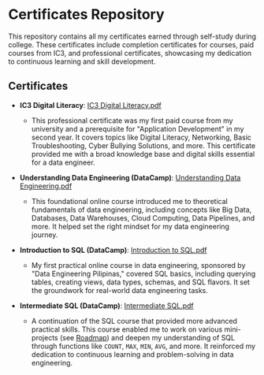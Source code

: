 # Certificates Repository

This repository contains all my certificates earned through self-study during college. These certificates include completion certificates for courses, paid courses from IC3, and professional certificates, showcasing my dedication to continuous learning and skill development.

## Certificates

- **IC3 Digital Literacy**: [IC3 Digital Literacy.pdf](IC3%20Digital%20Literacy.pdf)
  - This professional certificate was my first paid course from my university and a prerequisite for "Application Development" in my second year. It covers topics like Digital Literacy, Networking, Basic Troubleshooting, Cyber Bullying Solutions, and more. This certificate provided me with a broad knowledge base and digital skills essential for a data engineer.

- **Understanding Data Engineering (DataCamp)**: [Understanding Data Engineering.pdf](Understanding%20Data%20Engineering.pdf)
  - This foundational online course introduced me to theoretical fundamentals of data engineering, including concepts like Big Data, Databases, Data Warehouses, Cloud Computing, Data Pipelines, and more. It helped set the right mindset for my data engineering journey.

- **Introduction to SQL (DataCamp)**: [Introduction to SQL.pdf](Introduction%20to%20SQL.pdf)
  - My first practical online course in data engineering, sponsored by "Data Engineering Pilipinas," covered SQL basics, including querying tables, creating views, data types, schemas, and SQL flavors. It set the groundwork for real-world data engineering tasks.

- **Intermediate SQL (DataCamp)**: [Intermediate SQL.pdf](Intermediate%20SQL.pdf)
  - A continuation of the SQL course that provided more advanced practical skills. This course enabled me to work on various mini-projects (see [Roadmap](https://github.com/christianebacani/Roadmap)) and deepen my understanding of SQL through functions like `COUNT`, `MAX`, `MIN`, `AVG`, and more. It reinforced my dedication to continuous learning and problem-solving in data engineering.
